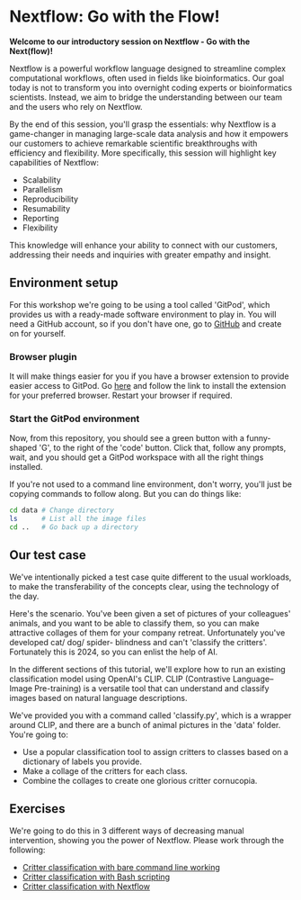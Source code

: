 # Nextflow: Go with the Flow!

**Welcome to our introductory session on Nextflow - Go with the Next(flow)!**

Nextflow is a powerful workflow language designed to streamline complex computational workflows, often used in fields like bioinformatics. Our goal today is not to transform you into overnight coding experts or bioinformatics scientists. Instead, we aim to bridge the understanding between our team and the users who rely on Nextflow.

By the end of this session, you'll grasp the essentials: why Nextflow is a game-changer in managing large-scale data analysis and how it empowers our customers to achieve remarkable scientific breakthroughs with efficiency and flexibility. More specifically, this session will highlight key capabilities of Nextflow:

- Scalability
- Parallelism
- Reproducibility
- Resumability
- Reporting
- Flexibility

This knowledge will enhance your ability to connect with our customers, addressing their needs and inquiries with greater empathy and insight.

## Environment setup

For this workshop we're going to be using a tool called 'GitPod', which provides us with a ready-made software environment to play in. You will need a GitHub account, so if you don't have one, go to [GitHub](https://github.com/) and create on for yourself.

### Browser plugin

It will make things easier for you if you have a browser extension to provide easier access to GitPod. Go [here](https://www.gitpod.io/docs/configure/user-settings/browser-extension) and follow the link to install the extension for your preferred browser. Restart your browser if required.

### Start the GitPod environment

Now, from this repository, you should see a green button with a funny-shaped 'G', to the right of the 'code' button. Click that, follow any prompts, wait, and you should get a GitPod workspace with all the right things installed.

If you're not used to a command line environment, don't worry, you'll just be copying commands to follow along. But you can do things like:

```bash
cd data # Change directory
ls      # List all the image files
cd ..   # Go back up a directory
```

## Our test case

We've intentionally picked a test case quite different to the usual workloads, to make the transferability of the concepts clear, using the technology of the day.

Here's the scenario. You've been given a set of pictures of your colleagues' animals, and you want to be able to classify them, so you can make attractive collages of them for your company retreat. Unfortunately you've developed cat/ dog/ spider- blindness and can't 'classify the critters'. Fortunately this is 2024, so you can enlist the help of AI. 

In the different sections of this tutorial, we'll explore how to run an existing classification model using OpenAI's CLIP. CLIP (Contrastive Language–Image Pre-training) is a versatile tool that can understand and classify images based on natural language descriptions. 

We've provided you with a command called 'classify.py', which is a wrapper around CLIP, and there are a bunch of animal pictures in the 'data' folder. You're going to:

 - Use a popular classification tool to assign critters to classes based on a dictionary of labels you provide.
 - Make a collage of the critters for each class.
 - Combine the collages to create one glorious critter cornucopia.

## Exercises

We're going to do this in 3 different ways of decreasing manual intervention, showing you the power of Nextflow. Please work through the following:

 * [Critter classification with bare command line working](docs/cli.md)
 * [Critter classification with Bash scripting](docs/bash.md)
 * [Critter classification with Nextflow](docs/nextflow.md)
